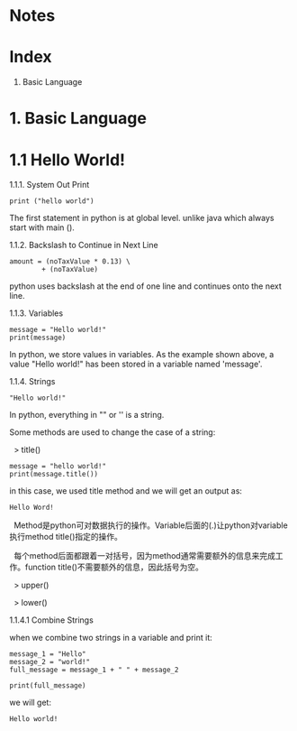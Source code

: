 
# Notes

# Index

1. Basic Language

# 1. Basic Language 

# 1.1 Hello World!


1.1.1. System Out Print

	print ("hello world")

The first statement in python is at global level. 
	unlike java which always start with main ().


1.1.2. Backslash to Continue in Next Line

	amount = (noTaxValue * 0.13) \ 
			+ (noTaxValue)
			
python uses backslash at the end of one line and continues onto the next line.


1.1.3. Variables 

	message = "Hello world!"
	print(message)
	
In python, we store values in variables. 
As the example shown above, a value "Hello world!" has been stored in a variable named 'message'.


1.1.4. Strings

	"Hello world!"
	
In python, everything in "" or '' is a string.

Some methods are used to change the case of a string:

   > title() 
   
	message = "hello world!"
	print(message.title())
	
   in this case, we used title method and we will get an output as:
   
   	Hello Word!

   Method是python可对数据执行的操作。Variable后面的(.)让python对variable执行method title()指定的操作。
   
   每个method后面都跟着一对括号，因为method通常需要额外的信息来完成工作。function title()不需要额外的信息，因此括号为空。

   > upper()
   
   > lower()
   
   
1.1.4.1 Combine Strings

when we combine two strings in a variable and print it:

	message_1 = "Hello"
	message_2 = "world!"
	full_message = message_1 + " " + message_2
	
	print(full_message)
	
  we will get:
  
  	Hello world!
	

